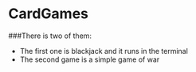# CardGames

###There is two of them:

- The first one is blackjack and it runs in the terminal
- The second game is a simple game of war
